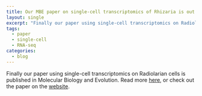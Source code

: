 ```yaml
---
title: Our MBE paper on single-cell transcriptomics of Rhizaria is out!
layout: single
excerpt: "Finally our paper using single-cell transcriptomics on Radiolarians is published in MBE."
tags:
  - paper
  - single-cell
  - RNA-seq
categories:
  - blog
---
```


Finally our paper using single-cell transcriptomics on Radiolarian cells is published in Molecular Biology and Evolution. Read more [here](/publications/04-2017-Rhizaria-single-cell/), or check out the paper on the [website](https://academic.oup.com/mbe/article/3058782/Single-cell-transcriptomics-mega-phylogeny-and-the).